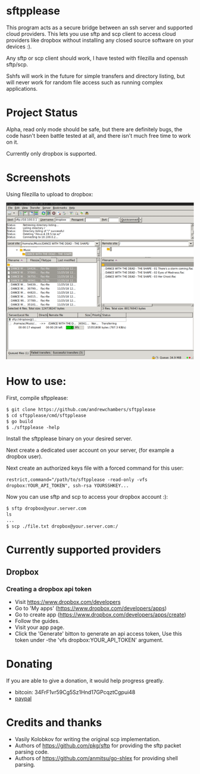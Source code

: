 # sftpplease

This program acts as a secure bridge between an ssh server and supported cloud providers.
This lets you use sftp and scp client to access cloud providers like dropbox without
installing any closed source software on your devices :).

Any sftp or scp client should work, I have tested with filezilla and openssh sftp/scp.

Sshfs will work in the future for simple transfers and directory listing, but will never work for random
file access such as running complex applications.

# Project Status

Alpha, read only mode should be safe, but there are definitely bugs, the code hasn't been battle tested at all, and there
isn't much free time to work on it.

Currently only dropbox is supported.

# Screenshots

Using filezilla to upload to dropbox:

![filezilla_dropbox](./screenshots/filezilla_dropbox.png)

# How to use:

First, compile sftpplease:
```
$ git clone https://github.com/andrewchambers/sftpplease
$ cd sftpplease/cmd/sftpplease
$ go build
$ ./sftpplease -help
```

Install the sftpplease binary on your desired server.

Next create a dedicated user account on your server, (for example a dropbox user).

Next create an authorized keys file with a forced command for this user:

```
restrict,command="/path/to/sftpplease -read-only -vfs dropbox:YOUR_API_TOKEN", ssh-rsa YOURSSHKEY...
```

Now you can use sftp and scp to access your dropbox account :):

```
$ sftp dropbox@your.server.com
ls
...
$ scp ./file.txt dropbox@your.server.com:/
```

# Currently supported providers

## Dropbox

### Creating a dropbox api token

- Visit https://www.dropbox.com/developers
- Go to 'My apps' (https://www.dropbox.com/developers/apps)
- Go to create app (https://www.dropbox.com/developers/apps/create)
- Follow the guides.
- Visit your app page.
- Click the 'Generate' bitton to generate an api access token, Use this token under -the 'vfs dropbox:YOUR_API_TOKEN' argument.

# Donating

If you are able to give a donation, it would help progress greatly.

- bitcoin: 34FrF1vr59Cg5Sz1Hnd17GPcqztCgpui48
- [paypal](https://www.paypal.com/cgi-bin/webscr?cmd=_s-xclick&hosted_button_id=FLUPKG253245L&source=url)

# Credits and thanks

- Vasily Kolobkov for writing the original scp implementation.
- Authors of https://github.com/pkg/sftp for providing the sftp packet parsing code.
- Authors of https://github.com/anmitsu/go-shlex for providing shell parsing.
